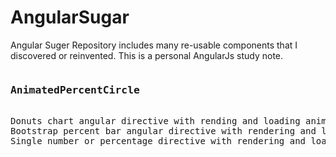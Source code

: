 # AngularSugar
Angular Suger Repository includes many re-usable components that I discovered or reinvented. This is a personal AngularJs study note.

<pre>
<h3>AnimatedPercentCircle</h3>
Donuts chart angular directive with rending and loading animation.
Bootstrap percent bar angular directive with rendering and loading animation.
Single number or percentage directive with rendering and loading animation.
</pre>
